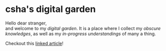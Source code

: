 # csha's digital garden

Hello dear stranger,\
and welcome to my *digital garden*. It is a place where I collect my *obscure knowledges*, as well as my *in-progress understandings* of many a thing.

Checkout this [linked article](linked)!
